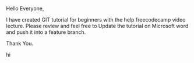 Hello Everyone,

I have created GIT tutorial for beginners with the help freecodecamp video lecture.
Please review and feel free to Update the tutorial on Microsoft word and push it into a feature branch.

Thank You.

hi
